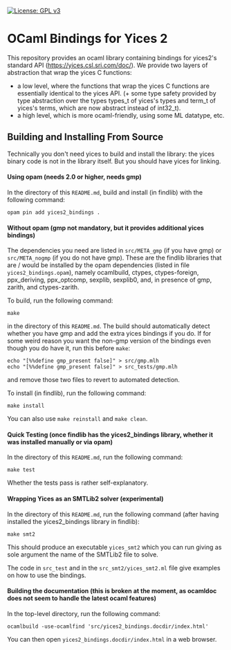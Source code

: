 [![License: GPL v3](https://img.shields.io/badge/License-GPLv3-blue.svg)](https://www.gnu.org/licenses/gpl-3.0)

# OCaml Bindings for Yices 2

This repository provides an ocaml library containing bindings for yices2's standard API (https://yices.csl.sri.com/doc/).
We provide two layers of abstraction that wrap the yices C functions:
- a low level, where the functions that wrap the yices C functions are essentially identical to the yices API.
(+ some type safety provided by type abstraction over the types types_t of yices's types and term_t of yices's terms, which are now abstract instead of int32_t).
- a high level, which is more ocaml-friendly, using some ML datatype, etc.

## Building and Installing From Source

Technically you don't need yices to build and install the library: the yices binary code is not in the library itself.
But you should have yices for linking.

#### Using opam (needs 2.0 or higher, needs gmp)

In the directory of this `README.md`, build and install (in findlib) with the following command:
```
opam pin add yices2_bindings .
```

#### Without opam (gmp not mandatory, but it provides additional yices bindings)

The dependencies you need are listed in `src/META_gmp` (if you have gmp) or `src/META_nogmp` (if you do not have gmp). These are the findlib libraries that are / would be installed by the opam dependencies (listed in file `yices2_bindings.opam`), namely ocamlbuild, ctypes, ctypes-foreign, ppx_deriving, ppx_optcomp, sexplib, sexplib0, and, in presence of gmp, zarith, and ctypes-zarith.

To build, run the following command:
```
make
```
in the directory of this `README.md`. The build should automatically detect whether you have gmp and add the extra yices bindings if you do.
If for some weird reason you want the non-gmp version of the bindings even though you do have it, run this before `make`:
```
echo "[%%define gmp_present false]" > src/gmp.mlh
echo "[%%define gmp_present false]" > src_tests/gmp.mlh
```
and remove those two files to revert to automated detection.

To install (in findlib), run the following command:
```
make install
```

You can also use `make reinstall` and `make clean`.

#### Quick Testing (once findlib has the yices2_bindings library, whether it was installed manually or via opam)

In the directory of this `README.md`, run the following command:
```
make test
```
Whether the tests pass is rather self-explanatory.

#### Wrapping Yices as an SMTLib2 solver (experimental)

In the directory of this `README.md`, run the following command (after having installed the yices2_bindings library in findlib):
```
make smt2
```
This should produce an executable `yices_smt2` which you can run giving as sole argument the name of the SMTLib2 file to solve.

The code in `src_test` and in the `src_smt2/yices_smt2.ml` file give examples on how to use the bindings.

#### Building the documentation (this is broken at the moment, as ocamldoc does not seem to handle the latest ocaml features)

In the top-level directory, run the following command:
```
ocamlbuild -use-ocamlfind 'src/yices2_bindings.docdir/index.html'
```
You can then open `yices2_bindings.docdir/index.html` in a web browser.
